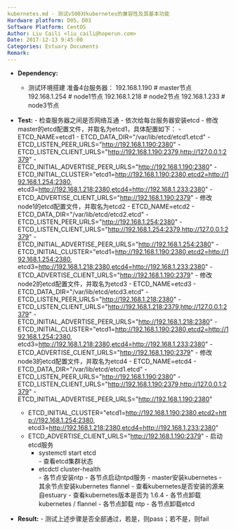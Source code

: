 ```yaml
---
kubernetes.md - 测试v500对kubernetes的兼容性及其基本功能
Hardware platform: D05，D03
Software Platform: CentOS
Author: Liu Caili <liu_caili@hoperun.com>  
Date: 2017-12-13 9:45:00 
Categories: Estuary Documents  
Remark:
---
```


- **Dependency:**
    - 测试环境搭建
       	准备4台服务器：
       		192.168.1.190  # master节点
       		192.168.1.254  # node1节点
		192.168.1.218  # node2节点
		192.168.1.233  # node3节点


- **Test:**
      - 检查服务器之间是否网络互通
      - 依次给每台服务器安装etcd
      - 修改master的etcd配置文件，并取名为etcd1，具体配置如下：
        - ETCD_NAME=etcd1
        - ETCD_DATA_DIR="/var/lib/etcd/etcd1.etcd"
        - ETCD_LISTEN_PEER_URLS="http://192.168.1.190:2380"
        - ETCD_LISTEN_CLIENT_URLS="http://192.168.1.190:2379,http://127.0.0.1:2379"
        - ETCD_INITIAL_ADVERTISE_PEER_URLS="http://192.168.1.190:2380"
        - ETCD_INITIAL_CLUSTER="etcd1=http://192.168.1.190:2380,etcd2=http://192.168.1.254:2380,
            etcd3=http://192.168.1.218:2380,etcd4=http://192.168.1.233:2380"
        - ETCD_ADVERTISE_CLIENT_URLS="http://192.168.1.190:2379"
       - 修改node1的etcd配置文件，并取名为etcd2
        - ETCD_NAME=etcd2
        - ETCD_DATA_DIR="/var/lib/etcd/etcd2.etcd"
        - ETCD_LISTEN_PEER_URLS="http://192.168.1.254:2380"
        - ETCD_LISTEN_CLIENT_URLS="http://192.168.1.254:2379,http://127.0.0.1:2379"
        - ETCD_INITIAL_ADVERTISE_PEER_URLS="http://192.168.1.254:2380"
        - ETCD_INITIAL_CLUSTER="etcd1=http://192.168.1.190:2380,etcd2=http://192.168.1.254:2380,
	    etcd3=http://192.168.1.218:2380,etcd4=http://192.168.1.233:2380"
        - ETCD_ADVERTISE_CLIENT_URLS="http://192.168.1.190:2379"
      - 修改node2的etcd配置文件，并取名为etcd3
        - ETCD_NAME=etcd3
        - ETCD_DATA_DIR="/var/lib/etcd/etcd3.etcd"
        - ETCD_LISTEN_PEER_URLS="http://192.168.1.218:2380"
        - ETCD_LISTEN_CLIENT_URLS="http://192.168.1.218:2379,http://127.0.0.1:2379"
        - ETCD_INITIAL_ADVERTISE_PEER_URLS="http://192.168.1.218:2380"
        - ETCD_INITIAL_CLUSTER="etcd1=http://192.168.1.190:2380,etcd2=http://192.168.1.254:2380,
           etcd3=http://192.168.1.218:2380,etcd4=http://192.168.1.233:2380"
        - ETCD_ADVERTISE_CLIENT_URLS="http://192.168.1.190:2379"
       - 修改node3的etcd配置文件，并取名为etcd4
         - ETCD_NAME=etcd4
         - ETCD_DATA_DIR="/var/lib/etcd/etcd1.etcd"
         - ETCD_LISTEN_PEER_URLS="http://192.168.1.190:2380"
         - ETCD_LISTEN_CLIENT_URLS="http://192.168.1.190:2379,http://127.0.0.1:2379"
         - ETCD_INITIAL_ADVERTISE_PEER_URLS="http://192.168.1.190:2380"
	 - ETCD_INITIAL_CLUSTER="etcd1=http://192.168.1.190:2380,etcd2=http://192.168.1.254:2380,
	      etcd3=http://192.168.1.218:2380,etcd4=http://192.168.1.233:2380"
	 - ETCD_ADVERTISE_CLIENT_URLS="http://192.168.1.190:2379"
      - 启动etcd服务
        - systemctl start etcd    
      - 查看etcd集群状态
        - etcdctl cluster-health  
      - 各节点安装ntp
      - 各节点启动ntpd服务
      - master安装kubernetes
      - 其余节点安装kubernetes flannel
      - 查看kubernetes是否安装的源来自estuary
      - 查看kubernetes版本是否为 1.6.4
      - 各节点卸载 kubernetes / flannel
      - 各节点卸载 ntp
      - 各节点卸载etcd 
  
- **Result:**
       - 测试上述步骤是否全部通过，若是，则pass；若不是，则fail